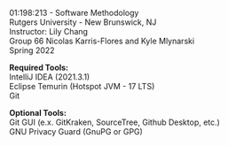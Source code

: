 01:198:213 - Software Methodology<br>
Rutgers University - New Brunswick, NJ<br>
Instructor: Lily Chang<br>
Group 66 Nicolas Karris-Flores and Kyle Mlynarski<br>
Spring 2022

**Required Tools:**<br>
IntelliJ IDEA (2021.3.1)<br>
Eclipse Temurin (Hotspot JVM - 17 LTS)<br>
Git

**Optional Tools:**<br>
Git GUI (e.x. GitKraken, SourceTree, Github Desktop, etc.)<br>
GNU Privacy Guard (GnuPG or GPG)<br>
